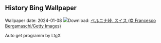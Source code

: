 ## History Bing Wallpaper
Wallpaper date: 2024-01-08
![](https://www.bing.com/th?id=OHR.BerninaPass_JA-JP7712918425_UHD.jpg&w=1000)Download: [ベルニナ峠, スイス (© Francesco Bergamaschi/Getty Images)](https://www.bing.com/th?id=OHR.BerninaPass_JA-JP7712918425_UHD.jpg)

Auto get programm by LtgX
